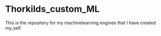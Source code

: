 # Thorkilds_custom_ML
This is the repository for my machinelearning engines that I have created my_self.
